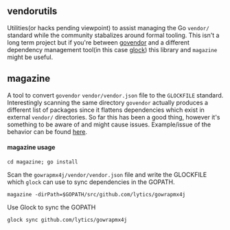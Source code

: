 vendorutils
-----------


Utilities(or hacks pending viewpoint) to assist managing the Go `vendor/` standard while the community stabalizes around formal tooling. This isn't a long term project but if you're between [govendor](https://github.com/kardianos/govendor) and a different dependency management tool(in this case [glock](https://github.com/robfig/glock)) this library and `magazine` might be useful.

## magazine

A tool to convert `govendor` `vendor/vendor.json` file to the `GLOCKFILE` standard. Interestingly scanning the same directory `govendor` actually produces a different list of packages since it flattens dependencies which exist in external `vendor/` directories. So far this has been a good thing, however it's something to be aware of and might cause issues. Example/issue of the behavior can be found [here](https://github.com/kardianos/govendor/issues/207).

#### magazine usage

`cd magazine; go install`

Scan the `gowrapmx4j/vendor/vendor.json` file and write the GLOCKFILE which `glock` can use to sync dependencies in the GOPATH.  

`magazine -dirPath=$GOPATH/src/github.com/lytics/gowrapmx4j`

Use Glock to sync the GOPATH

`glock sync github.com/lytics/gowrapmx4j`

